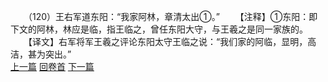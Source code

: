 　　（120）王右军道东阳：“我家阿林，章清太出①。”
　　【注释】①东阳：即下文的阿林，林应是临，指王临之，曾任东阳大守，与王羲之是同一家族的。
　　【译文】右军将军王羲之评论东阳太守王临之说：“我们家的阿临，显明，高洁，甚为突出。”
<br>[上一篇](08_119) [回卷首](08_000) [下一篇](08_121)
